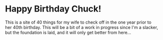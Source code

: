 # Happy Birthday Chuck!

This is a site of 40 things for my wife to check off in the one year prior to her 40th birthday. This will be a bit of a work in progress since I'm a slacker, but the foundation is laid, and it will only get better from here...

